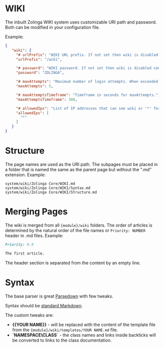  # WIKI

 The inbuilt Zolinga WIKI system uses customizable URI path and password. Both can be modified in your configuration file.

 Example:

 ```json
{
    "wiki": {
      "# urlPrefix": "WIKI URL prefix. If not set then wiki is disabled completely.",
      "urlPrefix": "/wiki",

      "# password": "WIKI password. If not set then wiki is disabled completely.",
      "password": "ZOLINGA",

      "# maxAttempts": "Maximum number of login attempts. When exceeded the user must wait.",
      "maxAttempts": 5,

      "# maxAttemptsTimeframe": "Timeframe in seconds for maxAttempts.",
      "maxAttemptsTimeframe": 300,

      "# allowedIps": "List of IP addresses that can see wiki or '*' for all. You can use '*' and '?' as wildcards. E.g. 192.168.* or 192.168.1.?",
      "allowedIps": [
        "*"
      ]
    }
}
```

# Structure

The page names are used as the URI path. The subpages must be placed in a folder that is named the same as the parent page but without the ".md" extension. Example:

```
system/wiki/Zolinga Core/WIKI.md
system/wiki/Zolinga Core/WIKI/Syntax.md
system/wiki/Zolinga Core/WIKI/Structure.md
```

# Merging Pages

The wiki is merged from all `{module}/wiki` folders. The order of articles is determined by the natural order of the file names or `Priority: NUMBER` header in .md files. Example:

```md
Priority: 0.9

The first article.
```

The header section is separated from the content by an empty line.

# Syntax

The base parser is great [Parsedown](https://github.com/erusev/parsedown/wiki/) with few tweaks.

Syntax should be [standard Markdown](https://www.markdownguide.org/basic-syntax/).

The custom tweaks are:

- **\{{YOUR NAME}}** - will be replaced with the content of the template file from the `{module}/wiki/templates/YOUR NAME.md` file.
- **\`NAMESPACE\CLASS\`** - the class names and links inside backticks will be converted to links to the class documentation.